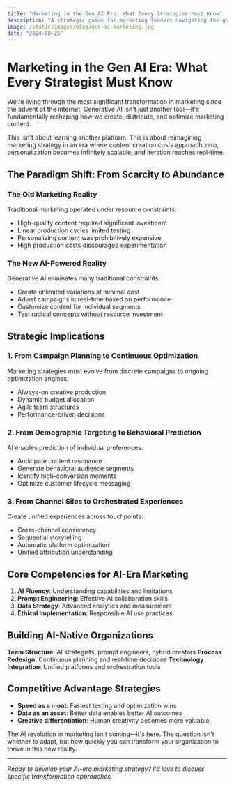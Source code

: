 ```yaml
---
title: "Marketing in the Gen AI Era: What Every Strategist Must Know"
description: "A strategic guide for marketing leaders navigating the generative AI revolution, covering implications and essential strategies."
image: /static/images/blog/gen-ai-marketing.jpg
date: "2024-08-25"
---
```


# Marketing in the Gen AI Era: What Every Strategist Must Know

We're living through the most significant transformation in marketing since the advent of the internet. Generative AI isn't just another tool—it's fundamentally reshaping how we create, distribute, and optimize marketing content.

This isn't about learning another platform. This is about reimagining marketing strategy in an era where content creation costs approach zero, personalization becomes infinitely scalable, and iteration reaches real-time.

## The Paradigm Shift: From Scarcity to Abundance

### The Old Marketing Reality

Traditional marketing operated under resource constraints:
- High-quality content required significant investment
- Linear production cycles limited testing
- Personalizing content was prohibitively expensive
- High production costs discouraged experimentation

### The New AI-Powered Reality

Generative AI eliminates many traditional constraints:
- Create unlimited variations at minimal cost
- Adjust campaigns in real-time based on performance
- Customize content for individual segments
- Test radical concepts without resource investment

## Strategic Implications

### 1. From Campaign Planning to Continuous Optimization

Marketing strategies must evolve from discrete campaigns to ongoing optimization engines:
- Always-on creative production
- Dynamic budget allocation
- Agile team structures
- Performance-driven decisions

### 2. From Demographic Targeting to Behavioral Prediction

AI enables prediction of individual preferences:
- Anticipate content resonance
- Generate behavioral audience segments
- Identify high-conversion moments
- Optimize customer lifecycle messaging

### 3. From Channel Silos to Orchestrated Experiences

Create unified experiences across touchpoints:
- Cross-channel consistency
- Sequential storytelling
- Automatic platform optimization
- Unified attribution understanding

## Core Competencies for AI-Era Marketing

1. **AI Fluency**: Understanding capabilities and limitations
2. **Prompt Engineering**: Effective AI collaboration skills
3. **Data Strategy**: Advanced analytics and measurement
4. **Ethical Implementation**: Responsible AI use practices

## Building AI-Native Organizations

**Team Structure**: AI strategists, prompt engineers, hybrid creators
**Process Redesign**: Continuous planning and real-time decisions
**Technology Integration**: Unified platforms and orchestration tools

## Competitive Advantage Strategies

- **Speed as a moat**: Fastest testing and optimization wins
- **Data as an asset**: Better data enables better AI outcomes
- **Creative differentiation**: Human creativity becomes more valuable

The AI revolution in marketing isn't coming—it's here. The question isn't whether to adapt, but how quickly you can transform your organization to thrive in this new reality.

---

*Ready to develop your AI-era marketing strategy? I'd love to discuss specific transformation approaches.*